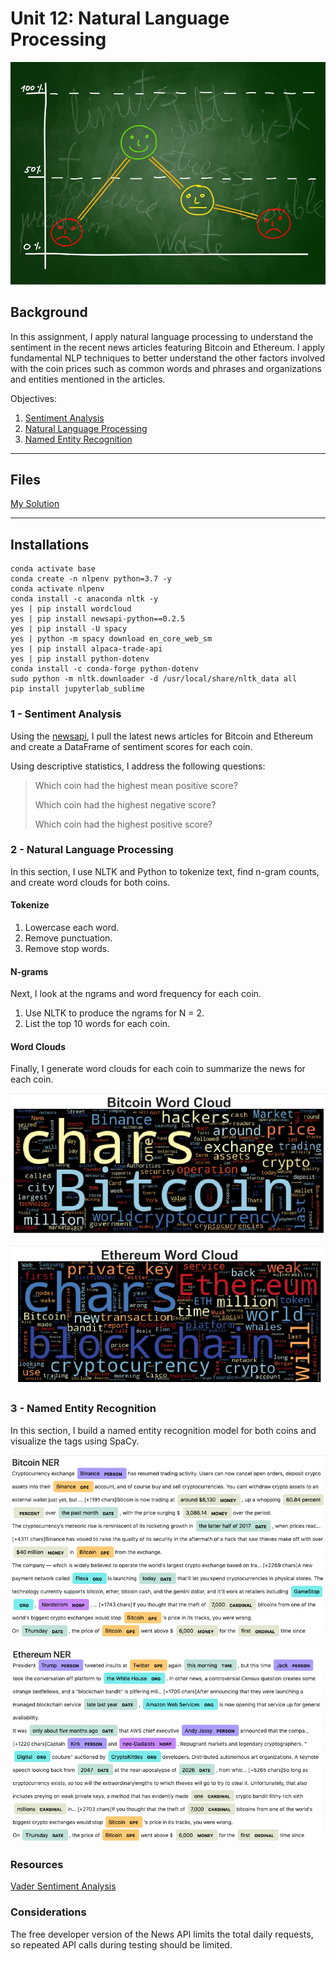 # Unit 12: Natural Language Processing

![Stock Sentiment](Images/sentimental.jpeg)

## Background

In this assignment, I apply natural language processing to understand the sentiment in the recent news articles featuring Bitcoin and Ethereum. I apply fundamental NLP techniques to better understand the other factors involved with the coin prices such as common words and phrases and organizations and entities mentioned in the articles.

Objectives:

1. [Sentiment Analysis](#1---Sentiment-Analysis)
2. [Natural Language Processing](#2---Natural-Language-Processing)
3. [Named Entity Recognition](#3---Named-Entity-Recognition)

---

## Files

[My Solution](crypto_sentiment.ipynb)

---

## Installations

```
conda activate base
conda create -n nlpenv python=3.7 -y
conda activate nlpenv 
conda install -c anaconda nltk -y
yes | pip install wordcloud
yes | pip install newsapi-python==0.2.5
yes | pip install -U spacy
yes | python -m spacy download en_core_web_sm
yes | pip install alpaca-trade-api
yes | pip install python-dotenv
conda install -c conda-forge python-dotenv
sudo python -m nltk.downloader -d /usr/local/share/nltk_data all
pip install jupyterlab_sublime
```

### 1 - Sentiment Analysis

Using the [newsapi](https://newsapi.org/), I pull the latest news articles for Bitcoin and Ethereum and create a DataFrame of sentiment scores for each coin.

Using descriptive statistics, I address the following questions:

> Which coin had the highest mean positive score?
>
> Which coin had the highest negative score?
>
> Which coin had the highest positive score?



### 2 - Natural Language Processing

In this section, I use NLTK and Python to tokenize text, find n-gram counts, and create word clouds for both coins. 

#### Tokenize

1. Lowercase each word.
2. Remove punctuation.
3. Remove stop words.

#### N-grams

Next, I look at the ngrams and word frequency for each coin.

1. Use NLTK to produce the ngrams for N = 2.
2. List the top 10 words for each coin.

#### Word Clouds

Finally, I generate word clouds for each coin to summarize the news for each coin.

![btc-word-cloud.png](Images/btc-word-cloud.png)

![eth-word-cloud.png](Images/eth-word-cloud.png)


### 3 - Named Entity Recognition

In this section, I build a named entity recognition model for both coins and visualize the tags using SpaCy.

![btc-ner.png](Images/btc-ner.png)

![eth-ner.png](Images/eth-ner.png)

### Resources

[Vader Sentiment Analysis](http://www.nltk.org/howto/sentiment.html)

### Considerations

The free developer version of the News API limits the total daily requests, so repeated API calls during testing should be limited.